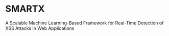 # SMARTX
A Scalable Machine Learning-Based Framework for Real-Time Detection of XSS Attacks in Web Applications
